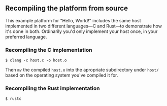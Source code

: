 ## Recompiling the platform from source

This example platform for "Hello, World!" includes the same host implemented
in two different languages—C and Rust—to demonstrate how it's done in both.
Ordinarily you'd only implement your host once, in your preferred language.


### Recompiling the C implementation

```shell
$ clang -c host.c -o host.o 
```

Then `mv` the compiled `host.o` into the apropriate subdirectory under
`host/` based on the operating system you've compiled it for.

### Recompiling the Rust implementation

```shell
$ rustc
```
